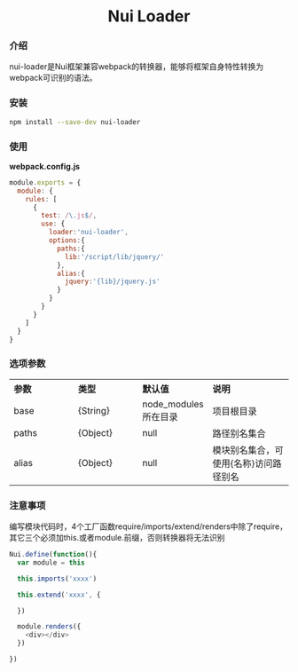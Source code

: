 <h1 align="center">Nui Loader</h1>

### 介绍
nui-loader是Nui框架兼容webpack的转换器，能够将框架自身特性转换为webpack可识别的语法。

### 安装

```bash
npm install --save-dev nui-loader
```

### 使用

**webpack.config.js**
```js
module.exports = {
  module: {
    rules: [
      {
        test: /\.js$/,
        use: {
          loader:'nui-loader',
          options:{
            paths:{
              lib:'/script/lib/jquery/'
            },
            alias:{
              jquery:'{lib}/jquery.js'
            }
          }
        }
      }
    ]
  }
}
```

### 选项参数

<table style="width:100%; text-align:left;">
    <tr>
        <th width="100">参数</th>
        <th width="100">类型</th>
        <th width="100">默认值</th>
        <th>说明</th>
    </tr>
    <tr>
      <td>base</td>
      <td>{String}</td>
      <td>node_modules所在目录</td>
      <td>项目根目录</td>
    </tr>
    <tr>
      <td>paths</td>
      <td>{Object}</td>
      <td>null</td>
      <td>路径别名集合</td>
    </tr>
    <tr>
      <td>alias</td>
      <td>{Object}</td>
      <td>null</td>
      <td>模块别名集合，可使用{名称}访问路径别名</td>
    </tr>
</table>

### 注意事项

编写模块代码时，4个工厂函数require/imports/extend/renders中除了require，其它三个必须加this.或者module.前缀，否则转换器将无法识别
```js
Nui.define(function(){
  var module = this

  this.imports('xxxx')

  this.extend('xxxx', {

  })

  module.renders({
    <div></div>
  })

})
```
